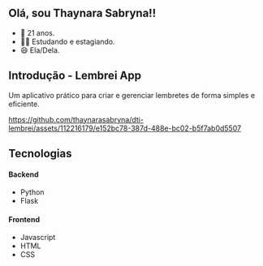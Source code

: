 ## Olá, sou Thaynara Sabryna!!
- 🎉 21 anos.
- 👩‍💻 Estudando e estagiando.
- 😄 Ela/Dela.

## Introdução - Lembrei App
Um aplicativo prático para criar e gerenciar lembretes de forma simples e eficiente.

https://github.com/thaynarasabryna/dti-lembrei/assets/112216179/e152bc78-387d-488e-bc02-b5f7ab0d5507

## Tecnologias
#### Backend
- Python
- Flask

#### Frontend
- Javascript
- HTML
- CSS
